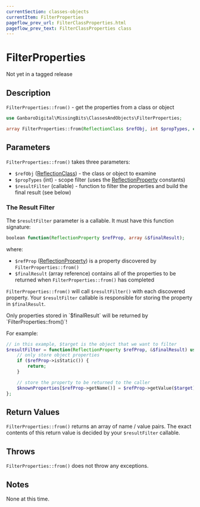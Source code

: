 ```yaml
---
currentSection: classes-objects
currentItem: FilterProperties
pageflow_prev_url: FilterClassProperties.html
pageflow_prev_text: FilterClassProperties class
---
```


# FilterProperties

<div class="callout warning" markdown="1">
Not yet in a tagged release
</div>

## Description

`FilterProperties::from()` - get the properties from a class or object

```php
use GanbaroDigital\MissingBits\ClassesAndObjects\FilterProperties;

array FilterProperties::from(ReflectionClass $refObj, int $propTypes, callable $resultFilter);
```

## Parameters

`FilterProperties::from()` takes three parameters:

* `$refObj` ([ReflectionClass](http://www.php.net/ReflectionClass)) - the class or object to examine
* `$propTypes` (int) - scope filter (uses the [ReflectionProperty](http://www.php.net/ReflectionProperty) constants)
* `$resultFilter` (callable) - function to filter the properties and build the final result (see below)

### The Result Filter

The `$resultFilter` parameter is a callable. It must have this function signature:

```php
boolean function(ReflectionProperty $refProp, array &$finalResult);
```

where:

* `$refProp` ([ReflectionProperty](http://www.php.net/ReflectionProperty)) is a property discovered by `FilterProperties::from()`
* `$finalResult` (array reference) contains all of the properties to be returned when `FilterProperties::from()` has completed

`FilterProperties::from()` will call `$resultFilter()` with each discovered property. Your `$resultFilter` callable is responsible for storing the property in `$finalResult`.

<div class="callout danger">
Only properties stored in `$finalResult` will be returned by `FilterProperties::from()`!
</div>

For example:

```php
// in this example, $target is the object that we want to filter
$resultFilter = function(ReflectionProperty $refProp, &$finalResult) use($target) {
    // only store object properties
    if ($refProp->isStatic()) {
        return;
    }

    // store the property to be returned to the caller
    $knownProperties[$refProp->getName()] = $refProp->getValue($target);
};
```

## Return Values

`FilterProperties::from()` returns an array of name / value pairs. The exact contents of this return value is decided by your `$resultFilter` callable.

## Throws

`FilterProperties::from()` does not throw any exceptions.

## Notes

None at this time.
